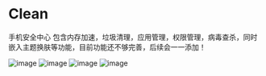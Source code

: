 # Clean
手机安全中心 
    包含内存加速，垃圾清理，应用管理，权限管理，病毒查杀，同时嵌入主题换肤等功能，目前功能还不够完善，后续会一一添加！
    
    
    
    
![image](https://github.com/xunzzz/Clean/blob/master/app/src/main/res/drawable-xxhdpi/S51208-114446.jpg)    ![image](https://github.com/xunzzz/Clean/blob/master/app/src/main/res/drawable-xxhdpi/S51208-114510.jpg)
![image](https://github.com/xunzzz/Clean/blob/master/app/src/main/res/drawable-xxhdpi/S51208-114521.jpg)    ![image](https://github.com/xunzzz/Clean/blob/master/app/src/main/res/drawable-xxhdpi/S51208-114535.jpg)


